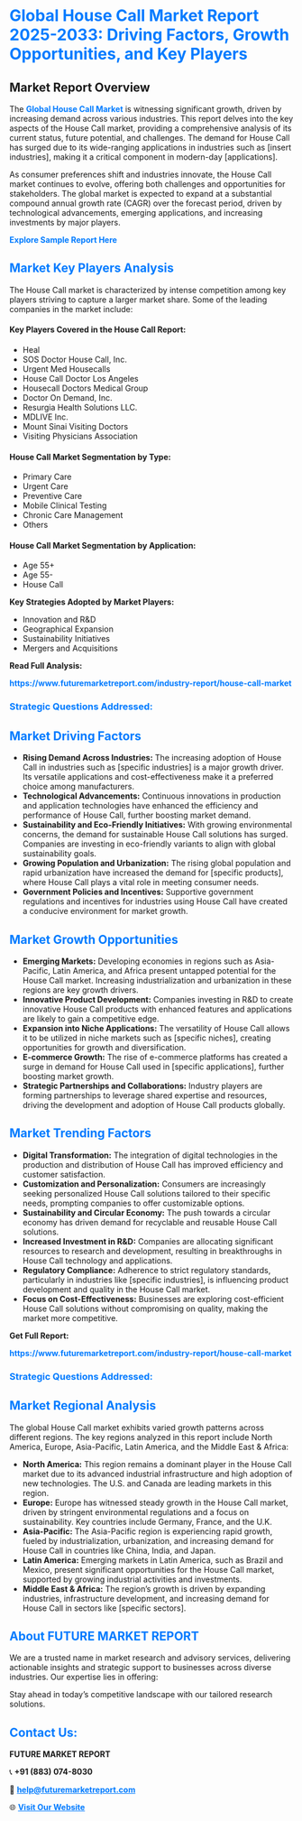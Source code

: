<h1 style="color: #007BFF;">Global House Call Market Report 2025-2033: Driving Factors, Growth Opportunities, and Key Players</h1>

<section id="overview">
<h2>Market Report Overview</h2>
<p>The <a href="https://www.futuremarketreport.com/industry-report/house-call-market" style="color: #007BFF; text-decoration: none;"><strong>Global House Call Market</strong></a> is witnessing significant growth, driven by increasing demand across various industries. This report delves into the key aspects of the House Call market, providing a comprehensive analysis of its current status, future potential, and challenges. The demand for House Call has surged due to its wide-ranging applications in industries such as [insert industries], making it a critical component in modern-day [applications].</p>
<p>As consumer preferences shift and industries innovate, the House Call market continues to evolve, offering both challenges and opportunities for stakeholders. The global market is expected to expand at a substantial compound annual growth rate (CAGR) over the forecast period, driven by technological advancements, emerging applications, and increasing investments by major players.</p>
</section>

<section id="overview">
<p><a href="https://www.futuremarketreport.com/request-sample/reportId=127059" style="color: #007BFF; text-decoration: none;"><strong>Explore Sample Report Here</strong></a></p>
</section>

<section id="key-players">
<h2 style="color: #007BFF;">Market Key Players Analysis</h2>
<p>The House Call market is characterized by intense competition among key players striving to capture a larger market share. Some of the leading companies in the market include:</p>
<h4>Key Players Covered in the House Call Report:</h4>
<ul><li>Heal</li><li>SOS Doctor House Call, Inc.</li><li>Urgent Med Housecalls</li><li>House Call Doctor Los Angeles</li><li>Housecall Doctors Medical Group</li><li>Doctor On Demand, Inc.</li><li>Resurgia Health Solutions LLC.</li><li>MDLIVE Inc.</li><li>Mount Sinai Visiting Doctors</li><li>Visiting Physicians Association</li></ul>
<h4>House Call Market Segmentation by Type:</h4>
<ul><li>Primary Care</li><li>Urgent Care</li><li>Preventive Care</li><li>Mobile Clinical Testing</li><li>Chronic Care Management</li><li>Others</li></ul>

<h4>House Call Market Segmentation by Application:</h4>
<ul><li>Age 55+</li><li>Age 55-</li><li>House Call</li></ul>
<p><strong>Key Strategies Adopted by Market Players:</strong></p>
<ul>
<li>Innovation and R&D</li>
<li>Geographical Expansion</li>
<li>Sustainability Initiatives</li>
<li>Mergers and Acquisitions</li>
</ul>
</section>

<section>
<p><strong>Read Full Analysis: </strong></p><a href="https://www.futuremarketreport.com/industry-report/house-call-market" style="color: #007BFF; text-decoration: none;"><strong>https://www.futuremarketreport.com/industry-report/house-call-market</strong></a>
<h3 style="color: #007BFF;">Strategic Questions Addressed:</h3>
</section>

<section id="driving-factors">
<h2 style="color: #007BFF;">Market Driving Factors</h2>
<ul>
<li><strong>Rising Demand Across Industries:</strong> The increasing adoption of House Call in industries such as [specific industries] is a major growth driver. Its versatile applications and cost-effectiveness make it a preferred choice among manufacturers.</li>
<li><strong>Technological Advancements:</strong> Continuous innovations in production and application technologies have enhanced the efficiency and performance of House Call, further boosting market demand.</li>
<li><strong>Sustainability and Eco-Friendly Initiatives:</strong> With growing environmental concerns, the demand for sustainable House Call solutions has surged. Companies are investing in eco-friendly variants to align with global sustainability goals.</li>
<li><strong>Growing Population and Urbanization:</strong> The rising global population and rapid urbanization have increased the demand for [specific products], where House Call plays a vital role in meeting consumer needs.</li>
<li><strong>Government Policies and Incentives:</strong> Supportive government regulations and incentives for industries using House Call have created a conducive environment for market growth.</li>
</ul>
</section>

<section id="growth-opportunities">
<h2 style="color: #007BFF;">Market Growth Opportunities</h2>
<ul>
<li><strong>Emerging Markets:</strong> Developing economies in regions such as Asia-Pacific, Latin America, and Africa present untapped potential for the House Call market. Increasing industrialization and urbanization in these regions are key growth drivers.</li>
<li><strong>Innovative Product Development:</strong> Companies investing in R&D to create innovative House Call products with enhanced features and applications are likely to gain a competitive edge.</li>
<li><strong>Expansion into Niche Applications:</strong> The versatility of House Call allows it to be utilized in niche markets such as [specific niches], creating opportunities for growth and diversification.</li>
<li><strong>E-commerce Growth:</strong> The rise of e-commerce platforms has created a surge in demand for House Call used in [specific applications], further boosting market growth.</li>
<li><strong>Strategic Partnerships and Collaborations:</strong> Industry players are forming partnerships to leverage shared expertise and resources, driving the development and adoption of House Call products globally.</li>
</ul>
</section>

<section id="trending-factors">
<h2 style="color: #007BFF;">Market Trending Factors</h2>
<ul>
<li><strong>Digital Transformation:</strong> The integration of digital technologies in the production and distribution of House Call has improved efficiency and customer satisfaction.</li>
<li><strong>Customization and Personalization:</strong> Consumers are increasingly seeking personalized House Call solutions tailored to their specific needs, prompting companies to offer customizable options.</li>
<li><strong>Sustainability and Circular Economy:</strong> The push towards a circular economy has driven demand for recyclable and reusable House Call solutions.</li>
<li><strong>Increased Investment in R&D:</strong> Companies are allocating significant resources to research and development, resulting in breakthroughs in House Call technology and applications.</li>
<li><strong>Regulatory Compliance:</strong> Adherence to strict regulatory standards, particularly in industries like [specific industries], is influencing product development and quality in the House Call market.</li>
<li><strong>Focus on Cost-Effectiveness:</strong> Businesses are exploring cost-efficient House Call solutions without compromising on quality, making the market more competitive.</li>
</ul>
</section>

<section>
<p><strong>Get Full Report: </strong></p><a href="https://www.futuremarketreport.com/industry-report/house-call-market" style="color: #007BFF; text-decoration: none;"><strong>https://www.futuremarketreport.com/industry-report/house-call-market</strong></a>
<h3 style="color: #007BFF;">Strategic Questions Addressed:</h3>
</section>


<section id="regional-analysis">
<h2 style="color: #007BFF;">Market Regional Analysis</h2>
<p>The global House Call market exhibits varied growth patterns across different regions. The key regions analyzed in this report include North America, Europe, Asia-Pacific, Latin America, and the Middle East & Africa:</p>
<ul>
<li><strong>North America:</strong> This region remains a dominant player in the House Call market due to its advanced industrial infrastructure and high adoption of new technologies. The U.S. and Canada are leading markets in this region.</li>
<li><strong>Europe:</strong> Europe has witnessed steady growth in the House Call market, driven by stringent environmental regulations and a focus on sustainability. Key countries include Germany, France, and the U.K.</li>
<li><strong>Asia-Pacific:</strong> The Asia-Pacific region is experiencing rapid growth, fueled by industrialization, urbanization, and increasing demand for House Call in countries like China, India, and Japan.</li>
<li><strong>Latin America:</strong> Emerging markets in Latin America, such as Brazil and Mexico, present significant opportunities for the House Call market, supported by growing industrial activities and investments.</li>
<li><strong>Middle East & Africa:</strong> The region’s growth is driven by expanding industries, infrastructure development, and increasing demand for House Call in sectors like [specific sectors].</li>
</ul>
</section>

<footer>
<h2 style="color: #007BFF;">About FUTURE MARKET REPORT</h2>
<p>We are a trusted name in market research and advisory services, delivering actionable insights and strategic support to businesses across diverse industries. Our expertise lies in offering:</p>

<p>Stay ahead in today’s competitive landscape with our tailored research solutions.</p>

<h2 style="color: #007BFF;">Contact Us:</h2>
<p><strong>FUTURE MARKET REPORT</strong></p>
<p>📞 <strong>+91 (883) 074-8030</strong></p>
<p>📧 <strong><a href="mailto:help@futuremarketreport.com" style="color: #007BFF;">help@futuremarketreport.com</a></strong></p>
<p>🌐 <strong><a href="https://www.futuremarketreport.com/" style="color: #007BFF;">Visit Our Website</a></strong></p>
</footer>